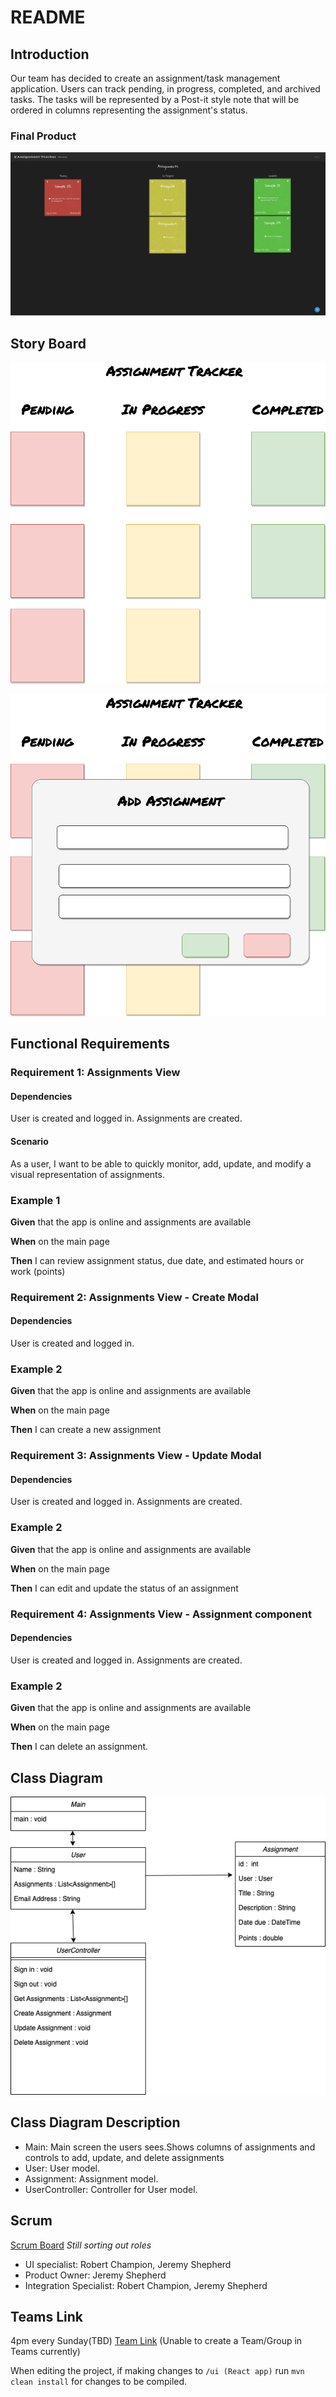 # README

## Introduction

Our team has decided to create an assignment/task management application. Users can track pending, in progress, completed, and archived tasks. The tasks will be represented by a Post-it style note that will be ordered in columns representing the assignment's status.

### Final Product
![app_screenshot](./src/main/ui/public/app_screenshot.png)

## Story Board

![Mock_One](https://github.com/jeremylshepherd/assignment_tracker/blob/master/assets/Assignment%20Tracker%20Mock%2001.drawio.png?raw=true)

![Mock_Two](https://github.com/jeremylshepherd/assignment_tracker/blob/master/assets/Assignment%20Tracker%20Mock%2002.drawio.png?raw=true)

## Functional Requirements

### Requirement 1: Assignments View

#### Dependencies

User is created and logged in. Assignments are created.

#### Scenario

As a user, I want to be able to quickly monitor, add, update, and modify a visual representation of assignments.

### Example 1

**Given** that the app is online and assignments are available

**When** on the main page

**Then** I can review assignment status, due date, and estimated hours or work (points)

### Requirement 2: Assignments View - Create Modal

#### Dependencies

User is created and logged in.

### Example 2

**Given** that the app is online and assignments are available

**When** on the main page

**Then** I can create a new assignment

### Requirement 3: Assignments View - Update Modal

#### Dependencies

User is created and logged in. Assignments are created.

### Example 2

**Given** that the app is online and assignments are available

**When** on the main page

**Then** I can edit and update the status of an assignment

### Requirement 4: Assignments View - Assignment component

#### Dependencies

User is created and logged in. Assignments are created.

### Example 2

**Given** that the app is online and assignments are available

**When** on the main page

**Then** I can delete an assignment.

## Class Diagram

![image](https://github.com/jeremylshepherd/assignment_tracker/blob/master/assets/Assignment%20Tracker%20Class%20Diagram.drawio.png?raw=true)

## Class Diagram Description

- Main: Main screen the users sees.Shows columns of assignments and controls to add, update, and delete assignments
- User: User model.
- Assignment: Assignment model.
- UserController: Controller for User model.

## Scrum

[Scrum Board](https://github.com/users/jeremylshepherd/projects/1/views/1?layout=board)
_Still sorting out roles_

- UI specialist: Robert Champion, Jeremy Shepherd
- Product Owner: Jeremy Shepherd
- Integration Specialist: Robert Champion, Jeremy Shepherd

## Teams Link

4pm every Sunday(TBD)
[Team Link](TBD) (Unable to create a Team/Group in Teams currently)


When editing the project, if making changes to `/ui (React app)` run `mvn clean install` for changes to be compiled.